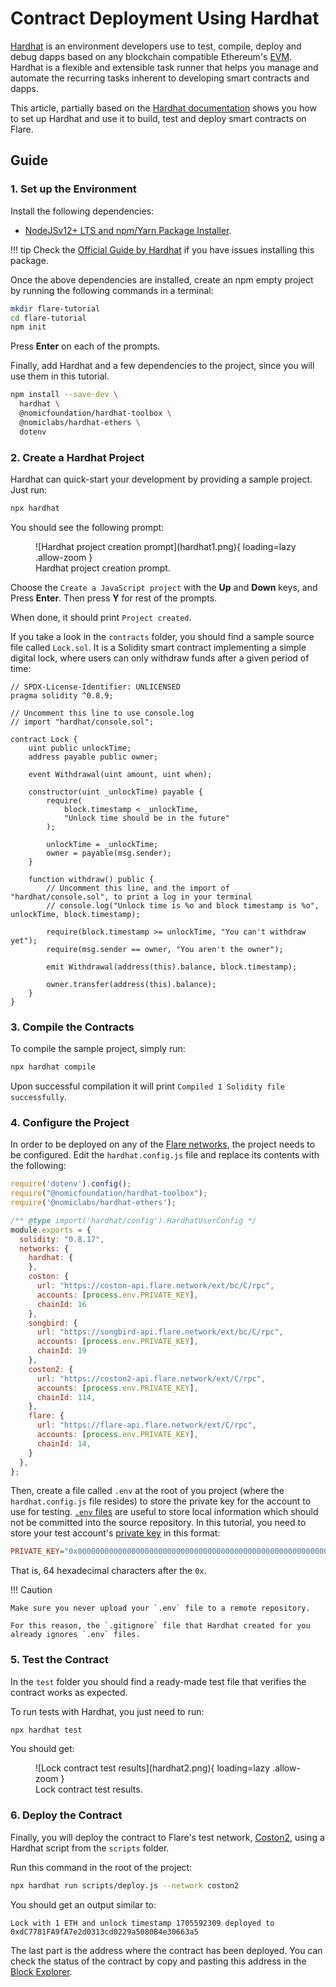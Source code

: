 # Contract Deployment Using Hardhat

[Hardhat](https://hardhat.org/) is an environment developers use to test, compile, deploy and debug dapps based on any blockchain compatible Ethereum's [EVM](glossary.md#evm).
Hardhat is a flexible and extensible task runner that helps you manage and automate the recurring tasks inherent to developing smart contracts and dapps.

This article, partially based on the [Hardhat documentation](https://hardhat.org/hardhat-runner/docs/getting-started) shows you how to set up Hardhat and use it to build, test and deploy smart contracts on Flare.

## Guide

### 1. Set up the Environment

Install the following dependencies:

* [NodeJSv12+ LTS and npm/Yarn Package Installer](https://nodejs.org/en/).

!!! tip
    Check the [Official Guide by Hardhat](https://hardhat.org/tutorial/setting-up-the-environment) if you have issues installing this package.

Once the above dependencies are installed, create an npm empty project by running the following commands in a terminal:

```bash
mkdir flare-tutorial
cd flare-tutorial
npm init
```

Press **Enter** on each of the prompts.

Finally, add Hardhat and a few dependencies to the project, since you will use them in this tutorial.

```bash
npm install --save-dev \
  hardhat \
  @nomicfoundation/hardhat-toolbox \
  @nomiclabs/hardhat-ethers \
  dotenv
```

### 2. Create a Hardhat Project

Hardhat can quick-start your development by providing a sample project.
Just run:

```bash
npx hardhat
```

You should see the following prompt:

<figure markdown>
  ![Hardhat project creation prompt](hardhat1.png){ loading=lazy .allow-zoom }
  <figcaption>Hardhat project creation prompt.</figcaption>
</figure>

Choose the `Create a JavaScript project` with the **Up** and **Down** keys, and Press **Enter**.
Then press **Y** for rest of the prompts.

When done, it should print `Project created`.

If you take a look in the `contracts` folder, you should find a sample source file called `Lock.sol`.
It is a Solidity smart contract implementing a simple digital lock, where users can only withdraw funds after a given period of time:

```solidity
// SPDX-License-Identifier: UNLICENSED
pragma solidity ^0.8.9;

// Uncomment this line to use console.log
// import "hardhat/console.sol";

contract Lock {
    uint public unlockTime;
    address payable public owner;

    event Withdrawal(uint amount, uint when);

    constructor(uint _unlockTime) payable {
        require(
            block.timestamp < _unlockTime,
            "Unlock time should be in the future"
        );

        unlockTime = _unlockTime;
        owner = payable(msg.sender);
    }

    function withdraw() public {
        // Uncomment this line, and the import of "hardhat/console.sol", to print a log in your terminal
        // console.log("Unlock time is %o and block timestamp is %o", unlockTime, block.timestamp);

        require(block.timestamp >= unlockTime, "You can't withdraw yet");
        require(msg.sender == owner, "You aren't the owner");

        emit Withdrawal(address(this).balance, block.timestamp);

        owner.transfer(address(this).balance);
    }
}
```

### 3. Compile the Contracts

To compile the sample project, simply run:

```bash
npx hardhat compile
```

Upon successful compilation it will print `Compiled 1 Solidity file successfully`.

### 4. Configure the Project

In order to be deployed on any of the [Flare networks](../../reference/network-configs.md), the project needs to be configured.
Edit the `hardhat.config.js` file and replace its contents with the following:

```javascript
require('dotenv').config();
require("@nomicfoundation/hardhat-toolbox");
require('@nomiclabs/hardhat-ethers');

/** @type import('hardhat/config').HardhatUserConfig */
module.exports = {
  solidity: "0.8.17",
  networks: {
    hardhat: {
    },
    coston: {
      url: "https://coston-api.flare.network/ext/bc/C/rpc",
      accounts: [process.env.PRIVATE_KEY],
      chainId: 16
    },
    songbird: {
      url: "https://songbird-api.flare.network/ext/bc/C/rpc",
      accounts: [process.env.PRIVATE_KEY],
      chainId: 19
    },
    coston2: {
      url: "https://coston2-api.flare.network/ext/C/rpc",
      accounts: [process.env.PRIVATE_KEY],
      chainId: 114,
    },
    flare: {
      url: "https://flare-api.flare.network/ext/C/rpc",
      accounts: [process.env.PRIVATE_KEY],
      chainId: 14,
    }
  },
};
```

Then, create a file called `.env` at the root of you project (where the `hardhat.config.js` file resides) to store the private key for the account to use for testing.
[`.env` files](https://www.npmjs.com/package/dotenv) are useful to store local information which should not be committed into the source repository.
In this tutorial, you need to store your test account's [private key](https://metamask.zendesk.com/hc/en-us/articles/360015289632-How-to-export-an-account-s-private-key) in this format:

```ini
PRIVATE_KEY="0x0000000000000000000000000000000000000000000000000000000000000000"
```

That is, 64 hexadecimal characters after the `0x`.

!!! Caution

    Make sure you never upload your `.env` file to a remote repository.

    For this reason, the `.gitignore` file that Hardhat created for you already ignores `.env` files.

### 5. Test the Contract

In the `test` folder you should find a ready-made test file that verifies the contract works as expected.

To run tests with Hardhat, you just need to run:

```bash
npx hardhat test
```

You should get:

<figure markdown>
  ![Lock contract test results](hardhat2.png){ loading=lazy .allow-zoom }
  <figcaption>Lock contract test results.</figcaption>
</figure>

### 6. Deploy the Contract

Finally, you will deploy the contract to Flare's test network, [Coston2](../../reference/network-configs.md), using a Hardhat script from the `scripts` folder.

Run this command in the root of the project:

```bash
npx hardhat run scripts/deploy.js --network coston2
```

You should get an output similar to:

```text
Lock with 1 ETH and unlock timestamp 1705592309 deployed to 0xdC7781FA9fA7e2d0313cd0229a5080B4e30663a5
```

The last part is the address where the contract has been deployed.
You can check the status of the contract by copy and pasting this address in the [Block Explorer](https://coston2-explorer.flare.network/).
